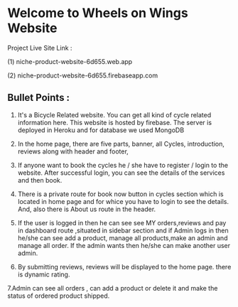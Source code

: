 # Welcome to Wheels on Wings Website 

Project Live Site Link :

 (1)  niche-product-website-6d655.web.app
 
 (2)  niche-product-website-6d655.firebaseapp.com

## Bullet Points :

1. It's a Bicycle Related website.  You can get all kind of cycle related information here.  This website is hosted by firebase. The server is deployed in Heroku and for database we used MongoDB

2. In the home page,  there are five parts,  banner,  all Cycles,  introduction, reviews  along with header and footer, 

3. If anyone want to book the cycles he / she have to register / login to the website.  After successful login,  you can see the details of the services and then book. 

4.  There is a private route for book now button in cycles section which is located in home page and for whice you have to login to see the details.  And,  also there is  About us route in the header. 

5.  If the user is logged in then he can see see MY orders,reviews and pay in dashboard route ,situated in sidebar section and if Admin logs in then he/she can see add a product, manage all products,make an admin and manage all order. If the admin wants then he/she can make another user admin.

6. By submitting reviews, reviews will be displayed to the home page. there is dynamic rating.

7.Admin can see all orders , can add a product or delete it and make the status of ordered product shipped.
